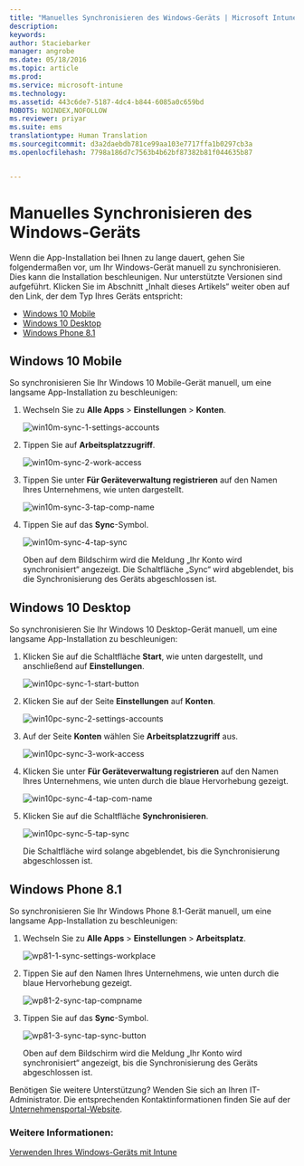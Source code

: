 ```yaml
---
title: "Manuelles Synchronisieren des Windows-Geräts | Microsoft Intune"
description: 
keywords: 
author: Staciebarker
manager: angrobe
ms.date: 05/18/2016
ms.topic: article
ms.prod: 
ms.service: microsoft-intune
ms.technology: 
ms.assetid: 443c6de7-5187-4dc4-b844-6085a0c659bd
ROBOTS: NOINDEX,NOFOLLOW
ms.reviewer: priyar
ms.suite: ems
translationtype: Human Translation
ms.sourcegitcommit: d3a2daebdb781ce99aa103e7717ffa1b0297cb3a
ms.openlocfilehash: 7798a186d7c7563b4b62bf87382b81f044635b87


---
```



# Manuelles Synchronisieren des Windows-Geräts
Wenn die App-Installation bei Ihnen zu lange dauert, gehen Sie folgendermaßen vor, um Ihr Windows-Gerät manuell zu synchronisieren. Dies kann die Installation beschleunigen. Nur unterstützte Versionen sind aufgeführt. Klicken Sie im Abschnitt „Inhalt dieses Artikels“ weiter oben auf den Link, der dem Typ Ihres Geräts entspricht:

* [Windows 10 Mobile](#windows-10-mobile)
* [Windows 10 Desktop](#windows-10-desktop)
* [Windows Phone 8.1](#windows-phone-8-1)


## Windows 10 Mobile
So synchronisieren Sie Ihr Windows 10 Mobile-Gerät manuell, um eine langsame App-Installation zu beschleunigen:

1. Wechseln Sie zu **Alle Apps** > **Einstellungen** > **Konten**.

    ![win10m-sync-1-settings-accounts](./media/win10m-sync-1-settings-accounts.png)

2. Tippen Sie auf **Arbeitsplatzzugriff**.

    ![win10m-sync-2-work-access](./media/win10m-sync-2-work-access.png)

3. Tippen Sie unter **Für Geräteverwaltung registrieren** auf den Namen Ihres Unternehmens, wie unten dargestellt.

    ![win10m-sync-3-tap-comp-name](./media/win10m-sync-3-tap-comp-name.png)

4. Tippen Sie auf das **Sync**-Symbol.

    ![win10m-sync-4-tap-sync](./media/win10m-sync-4-tap-sync.png)

    Oben auf dem Bildschirm wird die Meldung „Ihr Konto wird synchronisiert“ angezeigt. Die Schaltfläche „Sync“ wird abgeblendet, bis die Synchronisierung des Geräts abgeschlossen ist.

## Windows 10 Desktop
So synchronisieren Sie Ihr Windows 10 Desktop-Gerät manuell, um eine langsame App-Installation zu beschleunigen:

1. Klicken Sie auf die Schaltfläche **Start**, wie unten dargestellt, und anschließend auf **Einstellungen**.

    ![win10pc-sync-1-start-button](./media/win10pc-sync-1-start-button.png)

2. Klicken Sie auf der Seite **Einstellungen** auf **Konten**.

    ![win10pc-sync-2-settings-accounts](./media/win10pc-sync-2-settings-accounts.png)

3. Auf der Seite **Konten** wählen Sie **Arbeitsplatzzugriff** aus.

    ![win10pc-sync-3-work-access](./media/win10pc-sync-3-work-access.png)

4. Klicken Sie unter **Für Geräteverwaltung registrieren** auf den Namen Ihres Unternehmens, wie unten durch die blaue Hervorhebung gezeigt.

    ![win10pc-sync-4-tap-com-name](./media/win10pc-sync-4-tap-com-name.png)

5. Klicken Sie auf die Schaltfläche **Synchronisieren**.

    ![win10pc-sync-5-tap-sync](./media/win10pc-sync-5-tap-sync.png)

   Die Schaltfläche wird solange abgeblendet, bis die Synchronisierung abgeschlossen ist.

## Windows Phone 8.1
So synchronisieren Sie Ihr Windows Phone 8.1-Gerät manuell, um eine langsame App-Installation zu beschleunigen:

1. Wechseln Sie zu **Alle Apps** > **Einstellungen** > **Arbeitsplatz**.

    ![wp81-1-sync-settings-workplace](./media/wp81-1-sync-settings-workplace.png)

2. Tippen Sie auf den Namen Ihres Unternehmens, wie unten durch die blaue Hervorhebung gezeigt.

    ![wp81-2-sync-tap-compname](./media/wp81-2-sync-tap-compname.png)

3. Tippen Sie auf das **Sync**-Symbol.

    ![wp81-3-sync-tap-sync-button](./media/wp81-3-sync-tap-sync-button.png)

   Oben auf dem Bildschirm wird die Meldung „Ihr Konto wird synchronisiert“ angezeigt, bis die Synchronisierung des Geräts abgeschlossen ist.

Benötigen Sie weitere Unterstützung? Wenden Sie sich an Ihren IT-Administrator. Die entsprechenden Kontaktinformationen finden Sie auf der [Unternehmensportal-Website](http://portal.manage.microsoft.com).

### Weitere Informationen:
[Verwenden Ihres Windows-Geräts mit Intune](using-your-windows-device-with-intune.md)



<!--HONumber=Aug16_HO4-->


